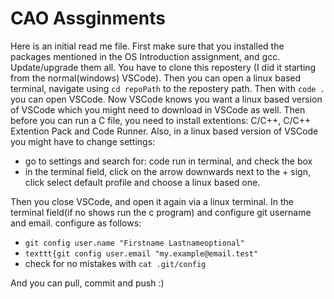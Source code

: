 # CAO Assginments
Here is an initial read me file. First make sure that you installed the packages mentioned in the OS Introduction assignment, and gcc. Update/upgrade them all. You have to clone this repostery (I did it starting from the normal(windows) VSCode). Then you can open a linux based terminal, navigate using `cd repoPath` to the repostery path. Then with `code .`  you can open VSCode. Now VSCode knows you want a linux based version of VSCode which you might need to download in VSCode as well. Then before you can run a C file, you need to install extentions:  C/C++, C/C++ Extention Pack and Code Runner. Also, in a linux based version of VSCode you might have to change settings:
- go to settings and search for: code run in terminal, and check the box
- in the terminal field, click on the arrow downwards next to the + sign, click select default profile and choose a linux based one.

Then you close VSCode, and open it again via a linux terminal. In the terminal field(if no shows run the c program) and configure git username and email.
configure as follows:
- `git config user.name "Firstname Lastnameoptional"`
- `texttt{git config user.email "my.example@email.test"`
- check for no mistakes with `cat .git/config`

And you can pull, commit and push :)


